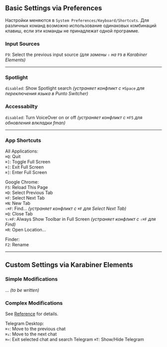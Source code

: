 ## Basic Settings via Preferences

Настройки меняются в `System Preferences/Keyboard/Shortcuts`. Для различных команд возможно использование одинаковых комбинаций клавиш, если эти команды не принадлежат одной программе.

### Input Sources

`F9`: Select the previous input source _(для замены_ `⇪` _на_ `F9` _в Karabiner Elements)_

***

### Spotlight

`disabled`: Show Spotlight search _(устраняет конфликт с_ `⌘Space` _для переключения языка в Punto Switcher)_

### Accessabilty

`disabled`: Turn VoiceOver on or off _(устраняет конфликт с_ `⌘F5` _для обновления влкладки fman)_

***

### App Shortcuts

All Applications:  
`⌘Q`: Quit  
`⌘]`: Toggle Full Screen  
`⌘]`: Exit Full Screen  
`⌘]`: Enter Full Screen  

Google Chrome:  
`F5`: Reload This Page  
`⌘D`: Select Previous Tab  
`⌘F`: Select Next Tab  
`⌘N`: New Tab  
`⇧⌘F`: Find... _(устраняет конфликт с_ `⌘F` _для Select Next Tab)_  
`⌘Q`: Close Tab  
`⌥⇧⌘F`: Always Show Toolbar in Full Screen _(устраняет конфликт с_ `⇧⌘F` _для Find)_  
`⌘R`: Open Location...

Finder:  
`F2`: Rename

***

## Custom Settings via Karabiner Elements

### Simple Modifications

... _(to be written)_

### Complex Modifications

See [Reference](https://pqrs.org/osx/karabiner/json.html) for details.

Telegram Desktop:  
`⌘↑`: Move to the previous chat  
`⌘↓`: Move to the next chat  
`⌘←`: Exit selected chat and search Telegram
`⌘T`: Show/Hide Telegram
